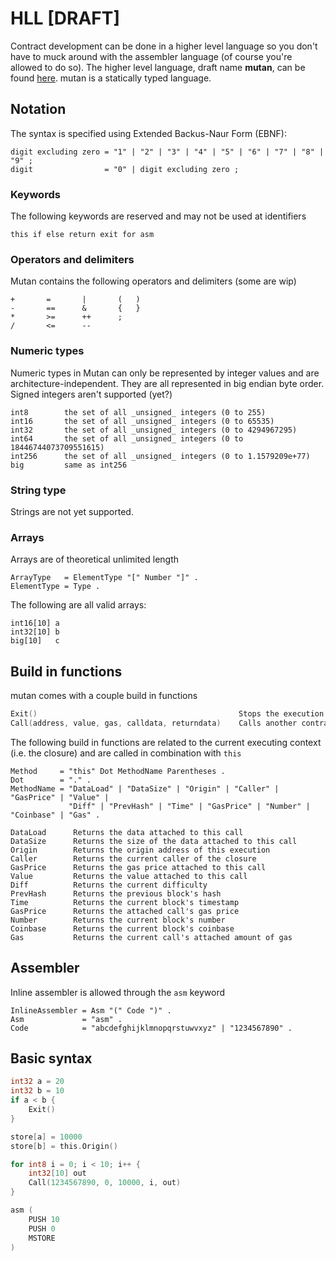 HLL [DRAFT]
===

Contract development can be done in a higher level language so you don't have to muck around with the assembler language (of course you're allowed to do so). The higher level language, draft name **mutan**, can be found [here](https://github.com/obscuren/mutan). mutan is a statically typed language.

## Notation

The syntax is specified using Extended Backus-Naur Form (EBNF):
```
digit excluding zero = "1" | "2" | "3" | "4" | "5" | "6" | "7" | "8" | "9" ;
digit                = "0" | digit excluding zero ;
```
### Keywords

The following keywords are reserved and may not be used at identifiers
```
this if else return exit for asm
```

### Operators and delimiters

Mutan contains the following operators and delimiters (some are wip)
```
+       =       |       (   )
-       ==      &       {   }
*       >=      ++      ;
/       <=      --
```

### Numeric types

Numeric types in Mutan can only be represented by integer values and are architecture-independent. They are all represented in big endian byte order. Signed integers aren't supported (yet?)
```
int8        the set of all _unsigned_ integers (0 to 255)
int16       the set of all _unsigned_ integers (0 to 65535)
int32       the set of all _unsigned_ integers (0 to 4294967295)
int64       the set of all _unsigned_ integers (0 to 18446744073709551615)
int256      the set of all _unsigned_ integers (0 to 1.1579209e+77)
big         same as int256
```

### String type

Strings are not yet supported.

### Arrays

Arrays are of theoretical unlimited length
```
ArrayType   = ElementType "[" Number "]" .
ElementType = Type .
```

The following are all valid arrays:
```
int16[10] a
int32[10] b
big[10]   c
```

## Build in functions

mutan comes with a couple build in functions

```go
Exit()                                             Stops the execution of the current call
Call(address, value, gas, calldata, returndata)    Calls another contract (e.g. closure) and executes
```

The following build in functions are related to the current executing context (i.e. the closure) and are called in combination with `this`
```
Method     = "this" Dot MethodName Parentheses .
Dot        = "." .
MethodName = "DataLoad" | "DataSize" | "Origin" | "Caller" | "GasPrice" | "Value" |
             "Diff" | "PrevHash" | "Time" | "GasPrice" | "Number" | "Coinbase" | "Gas" .
```

```
DataLoad      Returns the data attached to this call
DataSize      Returns the size of the data attached to this call
Origin        Returns the origin address of this execution
Caller        Returns the current caller of the closure
GasPrice      Returns the gas price attached to this call
Value         Returns the value attached to this call
Diff          Returns the current difficulty
PrevHash      Returns the previous block's hash
Time          Returns the current block's timestamp
GasPrice      Returns the attached call's gas price
Number        Returns the current block's number
Coinbase      Returns the current block's coinbase
Gas           Returns the current call's attached amount of gas
```

## Assembler

Inline assembler is allowed through the `asm` keyword

```
InlineAssembler = Asm "(" Code ")" .
Asm             = "asm" .
Code            = "abcdefghijklmnopqrstuwvxyz" | "1234567890" .
```

## Basic syntax

```go
int32 a = 20
int32 b = 10
if a < b {
    Exit()
}

store[a] = 10000
store[b] = this.Origin()

for int8 i = 0; i < 10; i++ {
    int32[10] out
    Call(1234567890, 0, 10000, i, out)
}

asm (
    PUSH 10
    PUSH 0
    MSTORE
)

```